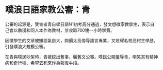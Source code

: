 # 噗浪日語家教公審：青

公審的起源是，受害者青自學日語N1初考高分通過，發文想徵家教學生，表示自己會以動漫和同人本作為教材，並收取700塊一小時學費。

因徵學生的文章被嫌語氣自大，開價太高侮辱語言專業，又炫耀名校高材生學歷，引發噗浪大規模公審。

在青與噗民吵架時，青被挖出舊事、曬舊文公審。噗民公開羞辱青，嘲笑其有精神病和奇行種、希望去死來作為報復手段。
